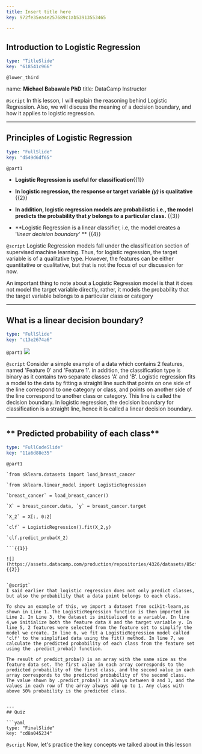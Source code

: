 ```yaml
---
title: Insert title here
key: 972fe35ea4e257689c1ab53913553465

---
```

## Introduction to Logistic Regression

```yaml
type: "TitleSlide"
key: "618541c966"
```

`@lower_third`

name: **Michael Babawale PhD**
title: DataCamp Instructor 


`@script`
In this lesson, I will explain the reasoning behind Logistic Regression. Also, we will discuss the meaning of a decision boundary, and how it applies to logistic regression.


---
## **__Principles of Logistic Regression__**

```yaml
type: "FullSlide"
key: "d549d6df65"
```

`@part1`
- **Logistic Regression is useful for classification**{{1}} 

- **In logistic regression, the response or target variable _(y)_ is qualitative** {{2}}

- **In addition, logistic regression models are probabilistic i.e., the model predicts the probability that _y_ belongs to a particular class.** {{3}}

- **Logistic Regression is a linear classifier, i.e, the model creates a '_linear decision boundary_' ** {{4}}


`@script`
Logistic Regression models fall under the classification section of supervised machine learning. Thus, for logistic regression, the target variable is of a qualitative type. However, the features can be either quantitative or qualitative, but that is not the focus of our discussion for now.

An important thing to note about a Logistic Regression model is that it does not model the target variable directly, rather, it models the probability that the target variable belongs to a particular class or category


---
## **What is a linear decision boundary?**

```yaml
type: "FullSlide"
key: "c13e2674a6"
```

`@part1`
![](https://assets.datacamp.com/production/repositories/4326/datasets/a808bf331e7878228ba2c1188b4372f9106e7180/decisionboundary.png)


`@script`
Consider a simple example of a data which contains 2 features, named 'Feature 0' and 'Feature 1'. in addition, the classification type is binary as it contains two separate classes 'A' and 'B'. Logistic regression fits a model to the data by fitting a straight line such that points on one side of the line correspond to one category or class, and points on another side of the line correspond to another class or category.  This line is called the decision boundary. In logistic regression, the decision boundary for classification is a straight line, hence it is called a linear decision boundary.


---
## ** Predicted probability of each class**

```yaml
type: "FullCodeSlide"
key: "11a6d88e35"
```

`@part1`
```
`from sklearn.datasets import load_breast_cancer 

`from sklearn.linear_model import LogisticRegression 

`breast_cancer` = load_breast_cancer()

`X` = breast_cancer.data, `y` = breast_cancer.target

`X_2` = X[:, 0:2]

`clf` = LogisticRegression().fit(X_2,y)

`clf.predict_proba(X_2)

```{{1}}

![](https://assets.datacamp.com/production/repositories/4326/datasets/85cf14e62d87ab48a520a9579421cf1fac2c3002/predict_proba.PNG) {{2}}


`@script`
I said earlier that logistic regression does not only predict classes, but also the probability that a data point belongs to each class. 

To show an example of this, we import a dataset from scikit-learn,as shown in Line 1. The LogisticRegression function is then imported in Line 2. In Line 3, the dataset is initialized to a variable. In line 4,we initialize both the feature data X and the target variable y. In line 5, 2 features were selected from the feature set to simplify the model we create. In line 6, we fit a LogisticRegression model called 'clf' to the simplified data using the fit() method. In line 7, we calculate the predicted probability of each class from the feature set using the .predict_proba() function.

The result of predict_proba() is an array with the same size as the feature data set. The first value in each array corresponds to the predicted probability of the first class, and the second value in each array corresponds to the predicted probability of the second class. The value shown by .predict_proba() is always between 0 and 1, and the values in each row of the array always add up to 1. Any class with above 50% probability is the predicted class.


---
## Quiz

```yaml
type: "FinalSlide"
key: "cd8a045234"
```

`@script`
Now, let's practice the key concepts we talked about in this lesson

